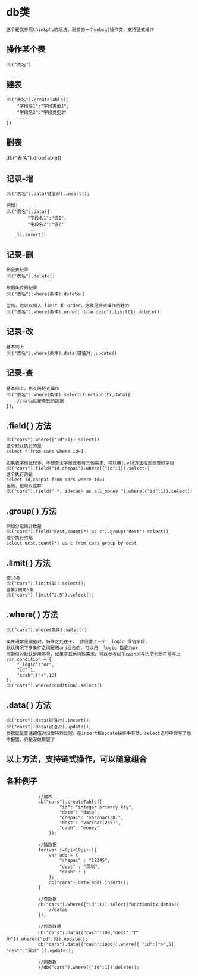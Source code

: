 # db类
	这个是我参照thinkphp的玩法，封装的一个websql操作类，支持链式操作

## 操作某个表
	db("表名")

## 建表
	db("表名").createTable({
		"字段名1":"字段类型1",
		"字段名2":"字段类型2"
		....
	})

## 删表
db("表名").dropTable()

## 记录-增
	db("表名").data(键值对).insert();

	例如:
	db("表名").data({
			"字段名1":"值1",
			"字段名2":"值2"
			...
		}).insert()


## 记录-删
	删全表记录 
	db("表名").delete()  

	根据条件删记录 
	db("表名").where(条件).delete() 

	当然，也可以加入 limit 和 order，这就是链式操作的魅力 
	db("表名").where(条件).order('date desc').limit(1).delete() 

## 记录-改
	基本同上
	db("表名").where(条件).data(键值对).update()

## 记录-查
	基本同上，也支持链式操作
	db("表名").where(条件).select(function(tx,data){
		//data就是查到的数据
	});

## .field( ) 方法
	db("cars").where({"id":1}).select()
	这个默认执行的是 
	select * from cars where id=1

	如果表字段比较多，不想查全字段或者有其他需求，可以用field方法指定想查的字段
	db("cars").field("id,chepai").where({"id":1}).select()
	这个执行的是 
	select id,chepai from cars where id=1
	当然，也可以这样
	db("cars").field(" *, id+cash as all_money ").where({"id":1}).select()

## .group( ) 方法
	例如分组统计数量
	db("cars").field("dest,count(*) as c").group("dest").select()
	这个执行的是
	select dest,count(*) as c from cars group by dest

## .limit( ) 方法
	查10条
	db("cars").limit(10).select();
	查第2到第5条
	db("cars").limit("2,5").select();

## .where( ) 方法
	db("cars").where(条件).select()
	
	条件通常是键值对，特殊之处在于， 我设置了一个 _logic 保留字段，
	默认情况下多条件之间是用and组合的，可以用 _logic 指定为or
	而键值对默认是用等号，如果有其他特殊需求，可以参考以下cash的写法把判断符号写上
	var condition = {
		"_logic":"or",
		"id":1,
		"cash":["<",10]
	};
	db("cars").where(condition).select()
	
## .data( ) 方法
	db("cars").data(键值对).insert();
	db("cars").data(键值对).update();
	参数就是普通键值对没做特殊处理，在insert和update操作中有效，select语句中你写了也不报错，只是没效果罢了

## 以上方法，支持链式操作，可以随意组合

## 各种例子
```
			//建表
			db("cars").createTable({
					"id": "integer primary key",
					"date": "date",
					"chepai": "varchar(30)",
					"dest": "varchar(255)",
					"cash": "money"
				});
			
			//插数据
			for(var i=0;i<10;i++){
				var add = {
					"chepai" : "12345",
					"dest" : "深圳",
					"cash" : i
				};
				db("cars").data(add).insert();
			}
			
			//查数据
			db("cars").where({"id":1}).select(function(tx,datas){
				//datas
			});
			
			//修改数据
			db("cars").data({"cash":100,"dest":"广州"}).where({"id":8}).update();
			db("cars").data({"cash":1000}).where({ "id":[">",5], "dest":"深圳" }).update();
			
			//删数据
			//db("cars").where({"id":1}).delete();
```
